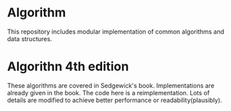 # Algorithm
This repository includes modular implementation of common algorithms and data structures.

# Algorithn 4th edition
These algorithms are covered in Sedgewick's book. Implementations are already given in the book. The code here is a reimplementation. Lots of details are modified to achieve better performance or readability(plausibly).
